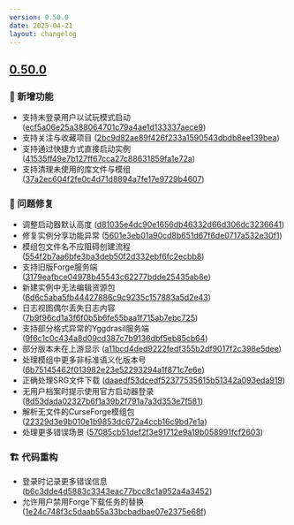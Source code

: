 ```yaml
---
version: 0.50.0
date: 2025-04-21
layout: changelog
---
```

## [0.50.0](#0.50.0)
### 🚀 新增功能

- 支持未登录用户以试玩模式启动 ([ecf5a06e25a388064701c79a4ae1d133337aece9](https://github.com/Voxelum/x-minecraft-launcher/commit/ecf5a06e25a388064701c79a4ae1d133337aece9))
- 支持关注与收藏项目 ([2bc9d82ae89f426f233a1590543dbdb8ee139bea](https://github.com/Voxelum/x-minecraft-launcher/commit/2bc9d82ae89f426f233a1590543dbdb8ee139bea))
- 支持通过快捷方式直接启动实例 ([41535ff49e7b127ff67cca27c88631859fa1e72a](https://github.com/Voxelum/x-minecraft-launcher/commit/41535ff49e7b127ff67cca27c88631859fa1e72a))
- 支持清理未使用的库文件与模组 ([37a2ec604f2fe0c4d71d8894a7fe17e9729b4607](https://github.com/Voxelum/x-minecraft-launcher/commit/37a2ec604f2fe0c4d71d8894a7fe17e9729b4607))
### 🐛 问题修复

- 调整启动器默认高度 ([d81035e4dc90e1656db46332d66d306dc3236641](https://github.com/Voxelum/x-minecraft-launcher/commit/d81035e4dc90e1656db46332d66d306dc3236641))
- 修复实例分享功能异常 ([5601e3eb01a90cd8b651d67f6de0717a532e30f1](https://github.com/Voxelum/x-minecraft-launcher/commit/5601e3eb01a90cd8b651d67f6de0717a532e30f1))
- 模组包文件名不应阻碍创建流程 ([554f2b7aa6bfe3ba3deb50f2d332ebf6fc2ecbb8](https://github.com/Voxelum/x-minecraft-launcher/commit/554f2b7aa6bfe3ba3deb50f2d332ebf6fc2ecbb8))
- 支持旧版Forge服务端 ([3179eafbce04978b45543c62277bdde25435ab8e](https://github.com/Voxelum/x-minecraft-launcher/commit/3179eafbce04978b45543c62277bdde25435ab8e))
- 新建实例中无法编辑资源包 ([6d6c5aba5fb44427886c9c9235c157883a5d2e43](https://github.com/Voxelum/x-minecraft-launcher/commit/6d6c5aba5fb44427886c9c9235c157883a5d2e43))
- 日志视图偶尔丢失日志内容 ([7b9f96cd1a3f6f0b5b6fe55baa1f715ab7ebc725](https://github.com/Voxelum/x-minecraft-launcher/commit/7b9f96cd1a3f6f0b5b6fe55baa1f715ab7ebc725))
- 支持部分格式异常的Yggdrasil服务端 ([9f6c1c0c434a8d09cd387c7b9136dbf5eb85cb64](https://github.com/Voxelum/x-minecraft-launcher/commit/9f6c1c0c434a8d09cd387c7b9136dbf5eb85cb64))
- 部分版本未在上游显示 ([a11bcd4ded9222fedf355b2df9017f2c398e5dee](https://github.com/Voxelum/x-minecraft-launcher/commit/a11bcd4ded9222fedf355b2df9017f2c398e5dee))
- 处理模组中更多非标准语义化版本号 ([6b75145462f013982e23e52293294a1f871c7e6e](https://github.com/Voxelum/x-minecraft-launcher/commit/6b75145462f013982e23e52293294a1f871c7e6e))
- 正确处理SRG文件下载 ([daaedf53dcedf52377535615b51342a093eda919](https://github.com/Voxelum/x-minecraft-launcher/commit/daaedf53dcedf52377535615b51342a093eda919))
- 无用户档案时提示使用官方启动器登录 ([8d53dada02327b6f1a39b2f791a7a3d353e7f581](https://github.com/Voxelum/x-minecraft-launcher/commit/8d53dada02327b6f1a39b2f791a7a3d353e7f581))
- 解析无文件的CurseForge模组包 ([22329d3e9b010e1b9853dc672a4ccb16c9bd7e1a](https://github.com/Voxelum/x-minecraft-launcher/commit/22329d3e9b010e1b9853dc672a4ccb16c9bd7e1a))
- 处理更多错误场景 ([57085cb51def2f3e91712e9a19b058991fcf2603](https://github.com/Voxelum/x-minecraft-launcher/commit/57085cb51def2f3e91712e9a19b058991fcf2603))
### 🏗️ 代码重构

- 登录时记录更多错误信息 ([b6c3dde4d5883c3343eac77bcc8c1a952a4a3452](https://github.com/Voxelum/x-minecraft-launcher/commit/b6c3dde4d5883c3343eac77bcc8c1a952a4a3452))
- 允许用户禁用Forge下载任务的替换 ([1e24c748f3c5daab55a33bcbadbae07e2375e68f](https://github.com/Voxelum/x-minecraft-launcher/commit/1e24c748f3c5daab55a33bcbadbae07e2375e68f))